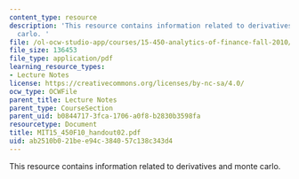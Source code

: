 ```yaml
---
content_type: resource
description: 'This resource contains information related to derivatives and monte
  carlo. '
file: /ol-ocw-studio-app/courses/15-450-analytics-of-finance-fall-2010/ab2510b021bee94c384057c138c343d4_MIT15_450F10_handout02.pdf
file_size: 136453
file_type: application/pdf
learning_resource_types:
- Lecture Notes
license: https://creativecommons.org/licenses/by-nc-sa/4.0/
ocw_type: OCWFile
parent_title: Lecture Notes
parent_type: CourseSection
parent_uid: b0844717-3fca-1706-a0f8-b2830b3598fa
resourcetype: Document
title: MIT15_450F10_handout02.pdf
uid: ab2510b0-21be-e94c-3840-57c138c343d4
---
```

This resource contains information related to derivatives and monte carlo. 